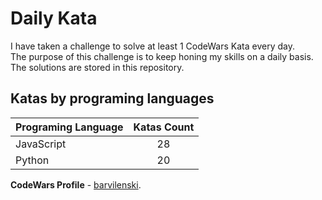 # Daily Kata

I have taken a challenge to solve at least 1 CodeWars Kata every day.  
The purpose of this challenge is to keep honing my skills on a daily basis.  
The solutions are stored in this repository.

## Katas by programing languages

| Programing Language | Katas Count |
| ------------------- | :---------: |
| JavaScript          |          28 |
| Python              |          20 |


**CodeWars Profile** - [barvilenski](https://www.codewars.com/users/vbarv24).
